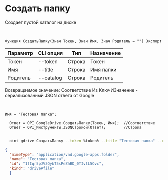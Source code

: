 ﻿---
sidebar_position: 5
---

# Создать папку
 Создает пустой каталог на диске


<br/>


`Функция СоздатьПапку(Знач Токен, Знач Имя, Знач Родитель = "") Экспорт`

  | Параметр | CLI опция | Тип | Назначение |
  |-|-|-|-|
  | Токен | --token | Строка | Токен |
  | Имя | --title | Строка | Имя папки |
  | Родитель | --catalog | Строка | Родитель |

  
  Возвращаемое значение:   Соответствие Из КлючИЗначение - сериализованный JSON ответа от Google

<br/>




```bsl title="Пример кода"
Имя = "Тестовая папка";
  
  Ответ = OPI_GoogleDrive.СоздатьПапку(Токен, Имя);  //Соответствие
  Ответ = OPI_Инструменты.JSONСтрокой(Ответ);        //Строка
```
	


```sh title="Пример команды CLI"
    
  oint gdrive СоздатьПапку --token %token% --title "Тестовая папка" --catalog %catalog%

```

```json title="Результат"
{
  "mimeType": "application/vnd.google-apps.folder",
  "name": "Тестовая папка",
  "id": "1fIqr5pJV3QybT5sPeZhBD_0TIvtL5Ovc",
  "kind": "drive#file"
  }
```

